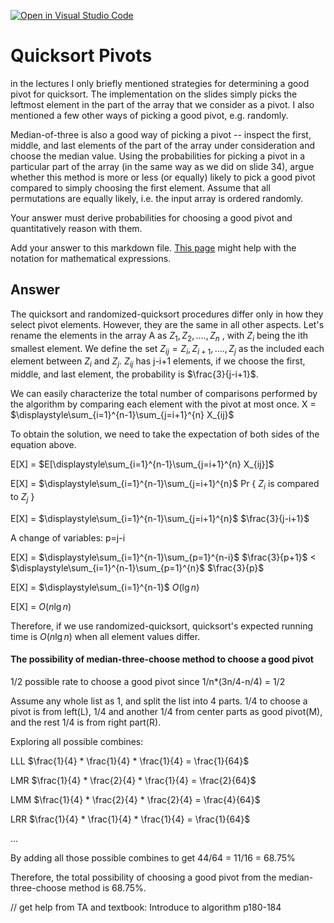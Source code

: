 [![Open in Visual Studio Code](https://classroom.github.com/assets/open-in-vscode-718a45dd9cf7e7f842a935f5ebbe5719a5e09af4491e668f4dbf3b35d5cca122.svg)](https://classroom.github.com/online_ide?assignment_repo_id=12129032&assignment_repo_type=AssignmentRepo)
# Quicksort Pivots

in the lectures I only briefly mentioned strategies for determining a good pivot
for quicksort. The implementation on the slides simply picks the leftmost
element in the part of the array that we consider as a pivot. I also mentioned a
few other ways of picking a good pivot, e.g. randomly.

Median-of-three is also a good way of picking a pivot -- inspect the first,
middle, and last elements of the part of the array under consideration and
choose the median value. Using the probabilities for picking a pivot in a
particular part of the array (in the same way as we did on slide 34), argue
whether this method is more or less (or equally) likely to pick a good pivot
compared to simply choosing the first element. Assume that all permutations are
equally likely, i.e. the input array is ordered randomly.

Your answer must derive probabilities for choosing a good pivot and
quantitatively reason with them.

Add your answer to this markdown file. [This
page](https://docs.github.com/en/get-started/writing-on-github/working-with-advanced-formatting/writing-mathematical-expressions)
might help with the notation for mathematical expressions.

## Answer

The quicksort and randomized-quicksort procedures differ only in how they select pivot elements. However, they are the same in all other aspects.
Let's rename the elements in the array A as $Z_1, Z_2, ...., Z_n$ , with $Z_i$ being the ith smallest element. We define the set $Z_{ij} = Z_i, Z_{i+1}, ...., Z_j$ as the included each element between $Z_i$ and $Z_j$. $Z_{ij}$ has j-i+1 elements, if we choose the first, middle, and last element, the probability is $\frac{3}{j-i+1}$.

We can easily characterize the total number of comparisons performed by the algorithm by comparing each element with the pivot at most once.
X = $\displaystyle\sum_{i=1}^{n-1}\sum_{j=i+1}^{n} X_{ij}$

To obtain the solution, we need to take the expectation of both sides of the equation above.

E[X] = $E[\displaystyle\sum_{i=1}^{n-1}\sum_{j=i+1}^{n} X_{ij}]$

E[X] = $\displaystyle\sum_{i=1}^{n-1}\sum_{j=i+1}^{n}$ Pr { $Z_i$ is compared to $Z_j$ }

E[X] = $\displaystyle\sum_{i=1}^{n-1}\sum_{j=i+1}^{n}$ $\frac{3}{j-i+1}$

A change of variables: p=j-i

E[X] = $\displaystyle\sum_{i=1}^{n-1}\sum_{p=1}^{n-i}$ $\frac{3}{p+1}$ < $\displaystyle\sum_{i=1}^{n-1}\sum_{p=1}^{n}$ $\frac{3}{p}$

E[X] = $\displaystyle\sum_{i=1}^{n-1}$ $O(\lg{}n)$

E[X] = $O(n\lg{}n)$

Therefore, if we use randomized-quicksort, quicksort's expected running time is $O(n\lg{}n)$ when all element values differ.

#### The possibility of median-three-choose method to choose a good pivot

1/2 possible rate to choose a good pivot since 1/n*(3n/4-n/4) = 1/2

Assume any whole list as 1, and split the list into 4 parts. 1/4 to choose a pivot is from left(L), 1/4 and another 1/4 from center parts as good pivot(M), and the rest 1/4 is from right part(R).

Exploring all possible combines:

LLL $\frac{1}{4} * \frac{1}{4} * \frac{1}{4} = \frac{1}{64}$

LMR $\frac{1}{4} * \frac{2}{4} * \frac{1}{4} = \frac{2}{64}$

LMM $\frac{1}{4} * \frac{2}{4} * \frac{2}{4} = \frac{4}{64}$

LRR $\frac{1}{4} * \frac{1}{4} * \frac{1}{4} = \frac{1}{64}$

...

By adding all those possible combines to get 44/64 = 11/16 = 68.75%

Therefore, the total possibility of choosing a good pivot from the median-three-choose method is 68.75%.


// get help from TA and textbook: Introduce to algorithm p180-184
